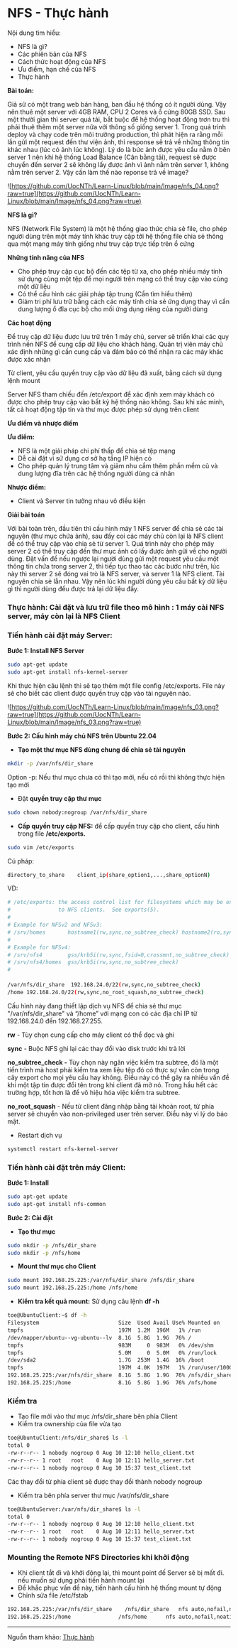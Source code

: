 

# NFS - Thực hành

Nội dung tìm hiểu: 

- NFS là gì?
- Các phiên bản của NFS
- Cách thức hoạt động của NFS
- Ưu điểm, hạn chế của NFS
- Thực hành

**Bài toán:** 

Giả sử có một trang web bán hàng, ban đầu hệ thống có ít người dùng. Vậy nên thuê một server với 4GB RAM, CPU 2 Cores và ổ cứng 80GB SSD. Sau một thười gian thì server quá tải, bắt buộc để hệ thống hoạt động trơn tru thì phải thuê thêm một server nữa với thông số giống server 1. Trong quá trình deploy và chạy code trên môi trường production, thì phát hiện ra rằng mỗi lần gửi một request đến thư viện ảnh, thì response sẽ trả về những thông tin khác nhau (lúc có ảnh lúc không). Lý do là bức ảnh được yêu cầu nằm ở bên server 1 nên khi hệ thống Load Balance (Cân bằng tải), request sẽ được chuyển đến server 2 sẽ không lấy được ảnh vì ảnh nằm trên server 1, không nằm trên server 2. Vậy cần làm thế nào reponse trả về image? 

![https://github.com/UocNTh/Learn-Linux/blob/main/Image/nfs_04.png?raw=true](https://github.com/UocNTh/Learn-Linux/blob/main/Image/nfs_04.png?raw=true)

**NFS là gì?** 

NFS (Network File System) là một hệ thống giao thức chia sẻ file, cho phép người dùng trên một máy tính khác truy cập tới hệ thống file chia sẻ thông qua một mạng máy tính giống như truy cập trực tiếp trên ổ cứng

**Những tính năng của NFS** 

- Cho phép truy cập cục bộ đến các tệp từ xa, cho phép nhiều máy tính sử dụng cùng một tệp để mọi người trên mạng có thể truy cập vào cùng một dữ liệu
- Có thể cấu hình các giải pháp tập trung (Cần tìm hiểu thêm)
- Giảm tri phí lưu trữ bằng cách các máy tính chia sẻ ứng dụng thay vì cần dung lượng ổ đĩa cục bộ cho mối ứng dụng riêng của người dùng

**Các hoạt động**

Để truy cập dữ liệu được lưu trữ trên 1 máy chủ, server sẽ triển khai các quy trình nền NFS để cung cấp dữ liệu cho khách hàng. Quản trị viên máy chủ xác định những gì cần cung cấp và đảm bảo có thể nhận ra các máy khác được xác nhận 

Từ client, yêu cầu quyền truy cập vào dữ liệu đã xuất, bằng cách sử dụng lệnh mount

Server NFS tham chiếu đến /etc/export để xác định xem máy khách có được cho phép truy cập vào bất kỳ hệ thống nào không. Sau khi xác minh, tất cả hoạt động tập tin và thư mục được phép sử dụng trên client

**Ưu điểm và nhược điểm**

**Ưu điểm:** 

- NFS là một giải pháp chi phí thấp để chia sẻ tệp mạng
- Dễ cài đặt vì sử dụng cơ sở hạ tầng IP hiện có
- Cho phép quản lý trung tâm và giảm nhu cầm thêm phần mềm cũ và dung lượng đĩa trên các hệ thống người dùng cá nhân

**Nhược điểm:** 

- Client và Server tin tưởng nhau vô điều kiện

**Giải bài toán**

Với bài toàn trên, đầu tiên thì cấu hình máy 1 NFS server để chia sẻ các tài nguyên (thư mục chứa ảnh), sau đấy coi các máy chủ còn lại là NFS client để có thể truy cập vào chia sẻ từ server 1. Quá trình này cho phép máy server 2 có thể truy cập đến thư mục ảnh có lấy được ảnh gửi về cho người dùng. Đặt vấn đề nếu ngược lại người dùng gửi một request yêu cầu một thông tin chứa trong server 2, thì tiếp tục thao tác các bước như trên, lúc này thì server 2 sẽ đóng vai trò là NFS server, và server 1 là NFS client. Tài nguyên chia sẻ lẫn nhau. Vậy nên lúc khi người dùng yêu cầu bất kỳ dữ liệu gì thì người dùng đều được trả lại dữ liệu đấy. 

### **Thực hành: Cài đặt và lưu trữ file theo mô hình : 1 máy cài NFS server, máy còn lại là NFS Client**

### **Tiến hành cài đặt máy Server:**

**Bước 1: Install NFS Server**

```bash
sudo apt-get update 
sudo apt-get install nfs-kernel-server
```

Khi thực hiện câu lệnh thì sẽ tạo thêm một file config /etc/exports. File này sẽ cho biết các client được quyền truy cập vào tài nguyên nào. 

![https://github.com/UocNTh/Learn-Linux/blob/main/Image/nfs_03.png?raw=true](https://github.com/UocNTh/Learn-Linux/blob/main/Image/nfs_03.png?raw=true)

**Bước 2: Cấu hình máy chủ NFS trên Ubuntu 22.04**

- **Tạo một thư mục NFS dùng chung để chia sẻ tài nguyên**

```bash
mkdir -p /var/nfs/dir_share
```

Option -p: Nếu thư mục chưa có thì tạo mới, nếu có rồi thì không thực hiện tạo mới 

- Đặt **quyền truy cập thư mục**

```bash
sudo chown nobody:nogroup /var/nfs/dir_share
```

- **Cấp quyền truy cập NFS:** để cấp quyền truy cập cho client, cấu hình trong file **/etc/exports.**

```bash
sudo vim /etc/exports
```

Cú pháp: 

```bash
directory_to_share    client_ip(share_option1,...,share_optionN)
```

VD: 

```bash
# /etc/exports: the access control list for filesystems which may be exported
#               to NFS clients.  See exports(5).
#
# Example for NFSv2 and NFSv3:
# /srv/homes       hostname1(rw,sync,no_subtree_check) hostname2(ro,sync,no_subtree_check)
#
# Example for NFSv4:
# /srv/nfs4        gss/krb5i(rw,sync,fsid=0,crossmnt,no_subtree_check)
# /srv/nfs4/homes  gss/krb5i(rw,sync,no_subtree_check)
#

/var/nfs/dir_share  192.168.24.0/22(rw,sync,no_subtree_check)
/home 192.168.24.0/22(rw,sync,no_root_squash,no_subtree_check)
```

Cấu hình này đang thiết lập dịch vụ NFS để chia sẻ thư mục "/var/nfs/dir_share" và “/home” với mạng con có các địa chỉ IP từ 192.168.24.0 đến 192.168.27.255.

**rw** - Tùy chọn cung cấp cho máy client có thể đọc và ghi 

**sync** - Buộc NFS ghi lại các thay đổi vào disk trước khi trả lời

**no_subtree_check -** Tùy chọn này ngăn việc kiểm tra subtree, đó là một tiến trình mà host phải kiểm tra xem liệu tệp đó có thực sự vẫn còn trong cây export cho mọi yêu cầu hay không. Điều này có thể gây ra nhiều vấn đề khi một tập tin được đổi tên trong khi client đã mở nó. Trong hầu hết các trường hợp, tốt hơn là để vô hiệu hóa việc kiểm tra subtree.

**no_root_squash** - Nếu từ client đăng nhập bằng tài khoản root, từ phía server sẽ chuyển vào non-privileged user trên server. Điều này vì lý do bảo mật.

- Restart dịch vụ

```bash
systemctl restart nfs-kernel-server
```

### Tiến hành cài đặt trên máy Client:

**Bước 1: Install** 

```bash
sudo apt-get update
sudo apt-get install nfs-common
```

**Bước 2: Cài đặt**

- **Tạo thư mục**

```bash
sudo mkdir -p /nfs/dir_share 
sudo mkdir -p /nfs/home
```

- **Mount thư mục cho Client**

```bash
sudo mount 192.168.25.225:/var/nfs/dir_share /nfs/dir_share
sudo mount 192.168.25.225:/home /nfs/home

```

- **Kiểm tra kết quả mount:** Sử dụng câu lệnh **df -h**

```bash
toe@UbuntuClient:~$ df -h
Filesystem                         Size  Used Avail Use% Mounted on
tmpfs                              197M  1.2M  196M   1% /run
/dev/mapper/ubuntu--vg-ubuntu--lv  8.1G  5.8G  1.9G  76% /
tmpfs                              983M     0  983M   0% /dev/shm
tmpfs                              5.0M     0  5.0M   0% /run/lock
/dev/sda2                          1.7G  253M  1.4G  16% /boot
tmpfs                              197M  4.0K  197M   1% /run/user/1000
192.168.25.225:/var/nfs/dir_share  8.1G  5.8G  1.9G  76% /nfs/dir_share
192.168.25.225:/home               8.1G  5.8G  1.9G  76% /nfs/home
```

### Kiểm tra

- Tạo file mới vào thư mục /nfs/dir_share bên phía Client
- Kiểm tra ownership của file vừa tạo

```bash
toe@UbuntuClient:/nfs/dir_share$ ls -l
total 0
-rw-r--r-- 1 nobody nogroup 0 Aug 10 12:10 hello_client.txt
-rw-r--r-- 1 root   root    0 Aug 10 12:11 hello_server.txt
-rw-r--r-- 1 nobody nogroup 0 Aug 10 15:37 test_client.txt
```

Các thay đổi từ phía client sẽ được thay đổi thành nobody nogroup 

- Kiểm tra bên phía server thư mục /var/nfs/dir_share

```bash
toe@UbuntuServer:/var/nfs/dir_share$ ls -l
total 0
-rw-r--r-- 1 nobody nogroup 0 Aug 10 12:10 hello_client.txt
-rw-r--r-- 1 root   root    0 Aug 10 12:11 hello_server.txt
-rw-r--r-- 1 nobody nogroup 0 Aug 10 15:37 test_client.txt
```

### **Mounting the Remote NFS Directories khi khởi động**

- Khi client tắt đi và khởi động lại, thì mount point đế Server sẽ bị mất đi. nếu muốn sử dụng phải tiến hành mount lại
- Để khắc phục vấn đề này, tiến hành cấu hình hệ thống mount tự động
- Chỉnh sửa file /etc/fstab

```bash
192.168.25.225:/var/nfs/dir_share    /nfs/dir_share   nfs auto,nofail,noatime,nolock,intr,tcp,actimeo=1800 0 0
192.168.25.225:/home               /nfs/home      nfs auto,nofail,noatime,nolock,intr,tcp,actimeo=1800 0 0
```

---

Nguồn tham khảo: 
[Thực hành](https://www.digitalocean.com/community/tutorials/how-to-set-up-an-nfs-mount-on-ubuntu-20-04)
